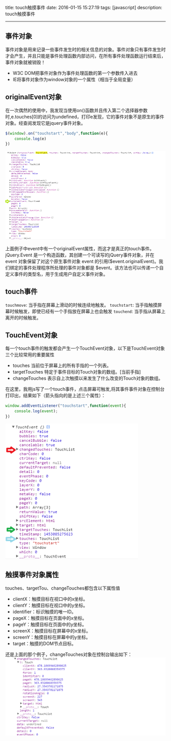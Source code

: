 title: touch触摸事件
date: 2016-01-15 15:27:19
tags: [javascript]
description: touch触摸事件

---

## 事件对象
事件对象是用来记录一些事件发生时的相关信息的对象。事件对象只有事件发生时才会产生，并且只能是事件处理函数内部访问，在所有事件处理函数运行结束后，事件对象就被销毁！

+ W3C DOM把事件对象作为事件处理函数的第一个参数传入进去
+ IE将事件对象作为window对象的一个属性（相当于全局变量）

<!-- more -->

## originalEvent对象
在一次偶然的使用中，我发现当使用on()函数并且传入第二个选择器参数时,e.touches[0]的访问为undefined，打印e发现，它的事件对象不是原生的事件对象。经查阅发现它是jquery事件对象。
```javascript
$(window).on("touchstart","body",function(e){
	console.log(e)
})
```
![](/images/201601/touchclass1.png)

上面例子中event中有一个originalEvent属性，而这才是真正的touch事件。jQuery.Event 是一个构造函数，其创建一个可读写的jQuery事件对象，并在event 对象保留了对这个原生事件对象 event 的引用($event.originalEvent)。我们绑定的事件处理程序所处理的事件对象都是 $event。该方法也可以传递一个自定义事件的类型名，用于生成用户自定义事件对象。


## touch事件

`touchmove`: 当手指在屏幕上滑动的时候连续地触发。
`touchstart`: 当手指触摸屏幕时候触发，即使已经有一个手指放在屏幕上也会触发
`touchend`:  当手指从屏幕上离开的时候触发。

## TouchEvent对象
每一个touch事件的触发都会产生一个TouchEvent对象，以下是TouchEvent对象三个比较常用的重要属性

+ touches   当前位于屏幕上的所有手指的一个列表。
+ targetTouches  特定于事件目标的Touch对象的数组。[当前手指]
+ changeTouches  表示自上次触摸以来发生了什么改变的Touch对象的数组。

在这里，我用js写了一个touch事件，点击屏幕可触发,将其事件事件对象在控制台打印出，结果如下（箭头指向的是上述三个属性）：
```javascript
window.addEventListener("touchstart",function(event){
	console.log(event);
})
```
![](/images/201601/touch.png)
## 触摸事件对象属性
touches、targetTou、changeTouches都包含以下属性值

+ clientX：触摸目标在视口中的x坐标。
+ clientY：触摸目标在视口中的y坐标。
+ identifier：标识触摸的唯一ID。
+ pageX：触摸目标在页面中的x坐标。
+ pageY：触摸目标在页面中的y坐标。
+ screenX：触摸目标在屏幕中的x坐标。
+ screenY：触摸目标在屏幕中的y坐标。
+ target：触摸的DOM节点目标。

还是上面的那个例子，changeTouches对象在控制台输出如下：
![](/images/201601/touchclass.png)